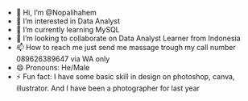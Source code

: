 - 👋 Hi, I’m @Nopalihahem
- 👀 I’m interested in Data Analyst
- 🌱 I’m currently learning MySQL
- 💞️ I’m looking to collaborate on Data Analyst Learner from Indonesia
- 📫 How to reach me just send me massage trough my call number 089626389647 via WA only
- 😄 Pronouns: He/Male
- ⚡ Fun fact: I have some basic skill in design on photoshop, canva, illustrator. And I have been a photographer for last year

<!---
Nopalihahem/Nopalihahem is a ✨ special ✨ repository because its `README.md` (this file) appears on your GitHub profile.
You can click the Preview link to take a look at your changes.
--->
